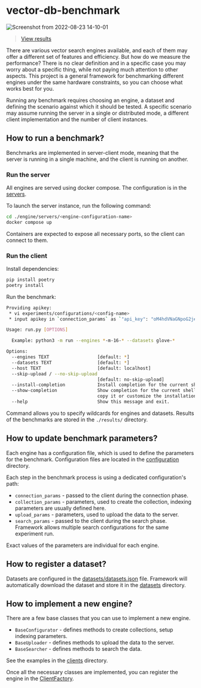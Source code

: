 # vector-db-benchmark

![Screenshot from 2022-08-23 14-10-01](https://user-images.githubusercontent.com/1935623/186516524-a61098d4-bca6-4aeb-acbe-d969cf30674e.png)

> [View results](https://qdrant.tech/benchmarks/)

There are various vector search engines available, and each of them may offer
a different set of features and efficiency. But how do we measure the
performance? There is no clear definition and in a specific case you
may worry about a specific thing, while not paying much attention to other aspects. This
project is a general framework for benchmarking different engines under the
same hardware constraints, so you can choose what works best for you.

Running any benchmark requires choosing an engine, a dataset and defining the
scenario against which it should be tested. A specific scenario may assume
running the server in a single or distributed mode, a different client
implementation and the number of client instances.

## How to run a benchmark?

Benchmarks are implemented in server-client mode, meaning that the server is
running in a single machine, and the client is running on another.

### Run the server

All engines are served using docker compose. The configuration is in the [servers](./engine/servers/).

To launch the server instance, run the following command:

```bash
cd ./engine/servers/<engine-configuration-name>
docker compose up
```

Containers are expected to expose all necessary ports, so the client can connect to them.

### Run the client

Install dependencies:

```bash
pip install poetry
poetry install
```

Run the benchmark:

```bash
Providing apikey:
 * vi experiments/configurations/<config-name>
 * input apikey in `connection_params` as `"api_key": "oM4hdVNaGNpoG2j#SW0maPhdb2APcb5W"`

Usage: run.py [OPTIONS]

  Example: python3 -m run --engines *-m-16-* --datasets glove-*

Options:
  --engines TEXT                  [default: *]
  --datasets TEXT                 [default: *]
  --host TEXT                     [default: localhost]
  --skip-upload / --no-skip-upload
                                  [default: no-skip-upload]
  --install-completion            Install completion for the current shell.
  --show-completion               Show completion for the current shell, to
                                  copy it or customize the installation.
  --help                          Show this message and exit.
```

Command allows you to specify wildcards for engines and datasets.
Results of the benchmarks are stored in the `./results/` directory.

## How to update benchmark parameters?

Each engine has a configuration file, which is used to define the parameters for the benchmark.
Configuration files are located in the [configuration](./experiments/configurations/) directory.

Each step in the benchmark process is using a dedicated configuration's path:

* `connection_params` - passed to the client during the connection phase.
* `collection_params` - parameters, used to create the collection, indexing parameters are usually defined here.
* `upload_params` - parameters, used to upload the data to the server.
* `search_params` - passed to the client during the search phase. Framework allows multiple search configurations for the same experiment run.

Exact values of the parameters are individual for each engine.

## How to register a dataset?

Datasets are configured in the [datasets/datasets.json](./datasets/datasets.json) file.
Framework will automatically download the dataset and store it in the [datasets](./datasets/) directory.

## How to implement a new engine?

There are a few base classes that you can use to implement a new engine.

* `BaseConfigurator` - defines methods to create collections, setup indexing parameters.
* `BaseUploader` - defines methods to upload the data to the server.
* `BaseSearcher` - defines methods to search the data.

See the examples in the [clients](./engine/clients) directory.

Once all the necessary classes are implemented, you can register the engine in the [ClientFactory](./engine/clients/client_factory.py).

